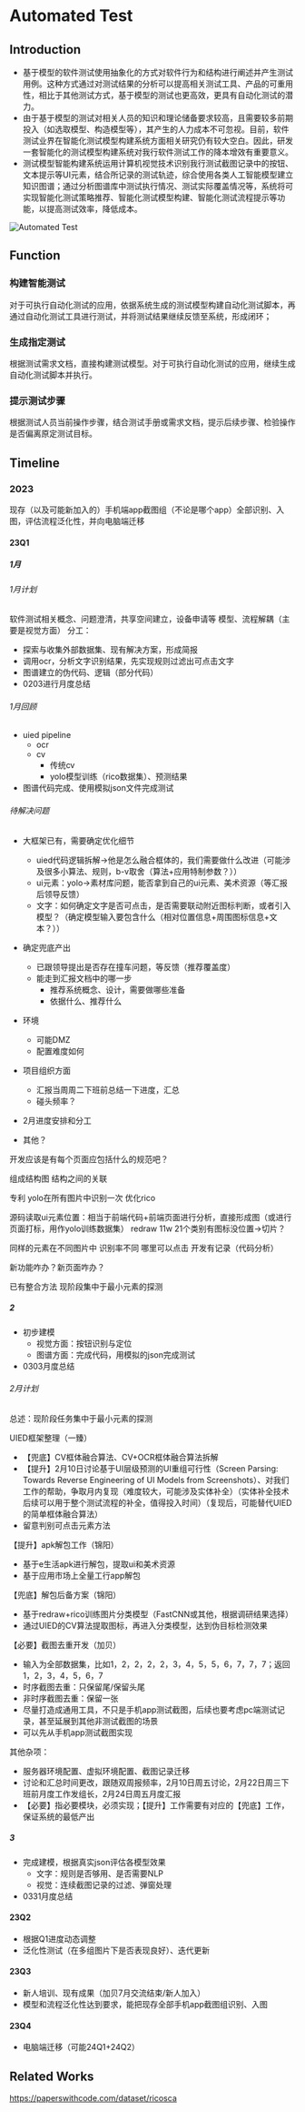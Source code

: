 # Automated Test
## Introduction
- 基于模型的软件测试使用抽象化的方式对软件行为和结构进行阐述并产生测试用例。这种方式通过对测试结果的分析可以提高相关测试工具、产品的可重用性，相比于其他测试方式，基于模型的测试也更高效，更具有自动化测试的潜力。
- 由于基于模型的测试对相关人员的知识和理论储备要求较高，且需要较多前期投入（如选取模型、构造模型等），其产生的人力成本不可忽视。目前，软件测试业界在智能化测试模型构建系统方面相关研究仍有较大空白。因此，研发一套智能化的测试模型构建系统对我行软件测试工作的降本增效有重要意义。
- 测试模型智能构建系统运用计算机视觉技术识别我行测试截图记录中的按钮、文本提示等UI元素，结合所记录的测试轨迹，综合使用各类人工智能模型建立知识图谱；通过分析图谱库中测试执行情况、测试实际覆盖情况等，系统将可实现智能化测试策略推荐、智能化测试模型构建、智能化测试流程提示等功能，以提高测试效率，降低成本。

![Automated Test](./data/demo/structure.png)

## Function
### 构建智能测试
对于可执行自动化测试的应用，依据系统生成的测试模型构建自动化测试脚本，再通过自动化测试工具进行测试，并将测试结果继续反馈至系统，形成闭环；

### 生成指定测试
根据测试需求文档，直接构建测试模型。对于可执行自动化测试的应用，继续生成自动化测试脚本并执行。

### 提示测试步骤
根据测试人员当前操作步骤，结合测试手册或需求文档，提示后续步骤、检验操作是否偏离原定测试目标。


## Timeline
### 2023
现存（以及可能新加入的）手机端app截图组（不论是哪个app）全部识别、入图，评估流程泛化性，并向电脑端迁移
#### 23Q1
##### 1月
###### 1月计划
软件测试相关概念、问题澄清，共享空间建立，设备申请等
模型、流程解耦（主要是视觉方面）
分工：
- 探索与收集外部数据集、现有解决方案，形成简报
- 调用ocr，分析文字识别结果，先实现规则过滤出可点击文字
- 图谱建立的伪代码、逻辑（部分代码）
- 0203进行月度总结

###### 1月回顾
- uied pipeline
  - ocr
  - cv
    - 传统cv
    - yolo模型训练（rico数据集）、预测结果
- 图谱代码完成、使用模拟json文件完成测试

###### 待解决问题
- 大框架已有，需要确定优化细节
  - uied代码逻辑拆解->他是怎么融合框体的，我们需要做什么改进（可能涉及很多小算法、规则，b-v取舍（算法+应用特制参数？））
  - ui元素：yolo->素材库问题，能否拿到自己的ui元素、美术资源（等汇报后领导反馈）
  - 文字：如何确定文字是否可点击，是否需要联动附近图标判断，或者引入模型？（确定模型输入要包含什么（相对位置信息+周围图标信息+文本？））

- 确定兜底产出
  - 已跟领导提出是否存在撞车问题，等反馈（推荐覆盖度）
  - 能走到汇报文档中的哪一步
    - 推荐系统概念、设计，需要做哪些准备
    - 依据什么、推荐什么

- 环境
  - 可能DMZ
  - 配置难度如何

- 项目组织方面
  - 汇报当周周二下班前总结一下进度，汇总
  - 碰头频率？

- 2月进度安排和分工
- 其他？

开发应该是有每个页面应包括什么的规范吧？

组成结构图
结构之间的关联

专利
yolo在所有图片中识别一次
优化rico

源码读取ui元素位置：相当于前端代码+前端页面进行分析，直接形成图（或进行页面打标，用作yolo训练数据集）
redraw 11w 21个类别有图标没位置->切片？


同样的元素在不同图片中 识别率不同
哪里可以点击 开发有记录（代码分析）

新功能咋办？新页面咋办？


已有整合方法
现阶段集中于最小元素的探测



##### 2
- 初步建模
  - 视觉方面：按钮识别与定位
  - 图谱方面：完成代码，用模拟的json完成测试
- 0303月度总结


###### 2月计划
总述：现阶段任务集中于最小元素的探测

UIED框架整理（一臻）
- 【兜底】CV框体融合算法、CV+OCR框体融合算法拆解
- 【提升】2月10日讨论基于UI层级预测的UI重组可行性（Screen Parsing: Towards Reverse Engineering of UI Models from Screenshots）、对我们工作的帮助，争取月内复现（难度较大，可能涉及实体补全）（实体补全技术后续可以用于整个测试流程的补全，值得投入时间）（复现后，可能替代UIED的简单框体融合算法）
- 留意判别可点击元素方法

【提升】apk解包工作（锦阳）
- 基于e生活apk进行解包，提取ui和美术资源
- 基于应用市场上全量工行app解包

【兜底】解包后备方案（锦阳）
- 基于redraw+rico训练图片分类模型（FastCNN或其他，根据调研结果选择）
- 通过UIED的CV算法提取图标，再进入分类模型，达到伪目标检测效果

【必要】截图去重开发（加贝）
- 输入为全部数据集，比如1，2，2，2，2，3，4，5，5，6，7，7，7；返回1，2，3，4，5，6，7
- 时序截图去重：只保留尾/保留头尾
- 非时序截图去重：保留一张
- 尽量打造成通用工具，不只是手机app测试截图，后续也要考虑pc端测试记录，甚至延展到其他非测试截图的场景
- 可以先从手机app测试截图实现

其他杂项：
- 服务器环境配置、虚拟环境配置、截图记录迁移
- 讨论和汇总时间更改，跟随双周报频率，2月10日周五讨论，2月22日周三下班前月度工作发组长，2月24日周五月度汇报
- 【必要】指必要模块，必须实现；【提升】工作需要有对应的【兜底】工作，保证系统的最低产出


##### 3
- 完成建模，根据真实json评估各模型效果
  - 文字：规则是否够用、是否需要NLP
  - 视觉：连续截图记录的过滤、弹窗处理
- 0331月度总结

#### 23Q2
- 根据Q1进度动态调整
- 泛化性测试（在多组图片下是否表现良好）、迭代更新

#### 23Q3
- 新人培训、现有成果（加贝7月交流结束/新人加入）
- 模型和流程泛化性达到要求，能把现存全部手机app截图组识别、入图

#### 23Q4
- 电脑端迁移（可能24Q1+24Q2）

## Related Works
https://paperswithcode.com/dataset/ricosca

